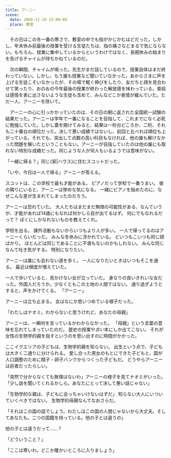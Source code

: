```yaml
---
title: アーニー
scene:
  date: 2060-12-20 15:00:00
  place: 教室
---
```


　その日はこの冬一番の寒さで、教室の中でも指がかじかむほどだった。しかし、年末休み前最後の授業を受ける生徒たちは、指の痛さなどまるで気にならない。もちろん、授業に集中しているからというわけではなく、長期休みの始まりを告げるチャイムが待ちかねているのだ。

　次の瞬間、チャイムが鳴った。先生がまだ話しているので、授業自体はまだ終わっていない。しかし、もう誰も授業など聞いていなかった。あからさまに声を上げる生徒こそいなかったが、その場で軽く伸びをしたり、友だちと顔を見合わせて笑ったり、おのおの今年最後の授業が終わった解放感を味わっている。普段は感情を表に出さないような生徒も含めて、みんなどこか表情が緩んでいた。ただ一人、アーニーを除いて。

　アーニーの心に引っかかっていたのは、その日の朝に返された全国統一試験の結果だった。アーニーは学年で一番になることを目指して、これまでになく必死に勉強していた。しかし蓋を開けてみると、結果は一桁台どころか、二桁、それも二十番台の順位だった。決して悪い成績ではないし、前回と比べれば順位も上がっている。それでも、突出して点数の高い科目もなければ、他の誰も解けなかった問題を解いたということもない。アーニーが目指していたのは他の誰にも取れない特別な成績だった。同じような人が何人もいるようでは意味がない。



「一緒に帰る？」同じ{家|ハウス}に住むスコットだった。

「いや、今日は一人で帰る」アーニーが答える。

スコットは、この学校で最も才能がある。
ピアノだって学校で一番うまい。
彼の隣りにいると、アーニーは惨めな気になる。
一緒にピアノを始めたのに、なぜこんな差が生まれてしまったのだろう。

アーニーは恐れていた。
大人たちはまだまだ無限の可能性がある、なんていうが、才能があれば14歳にもなれば何かしら目が出てるはず。
何にでもなれるだって？
ぼくにしかなれないものを教えてくれ。

学校を出る。
課外活動もないからいつもより人が多い。
一人で帰ってるのはアーニーくらいだった。
みんな冬休みに浮かれている。
どいつもこいつも同じ顔ばかり。
ほとんどは同じであることに不満もないのかもしれない。
みんな同じなんて吐き気がする。
特別になりたい。

アーニーは誰にも会わない道を歩く。
一人になりたいときはいつもそこを通る。
最近は頻度が増えていた。

一人で歩いていると、見かけない女が立っていた。
身なりの良いきれいな女だった。外国人だろうか。少なくともこの土地の人間ではない。
通り過ぎようとすると、声をかけてくる。
「アーニー」

アーニーは立ち止まる。
女はなにか思いつめている様子だった。

「わたしはナオミ。わからないと思うけれど、あなたの母親」

アーニーは、一瞬何を言っているかわからなかった。
「母親」という言葉の意味を忘れてしまっていたのだ。
歴史の授業や*古い*本にしか出てこない。
それが女性の生物学的親を指すというのを思い出すのに時間がかかった。

ここイクエリアの子どもは、生物学的親を知らない。
出生という点で、子どもは大きく二通りに分けられる。
愛し合った男女のもとにできた子どもと、国が人口調整のために精子・卵子バンクからつくった子どもだ。
どうやらアーニーは前者だったらしい。

「突然で分からなくても無理はないわ」アーニーの様子を見てナオミがいった。
「少し話を聞いてくれるかしら。あなたにとって決して悪い話じゃない」

「生物学的な親は、子どもに会っちゃいけないはずだ」
知らない大人にいついていくべきではない。
生物学的母親なんてなおさらだ。

「それはこの国の話でしょう。わたしはこの国の人間じゃないから大丈夫。そしてあなたも。二つの国籍を持っている。他の子とは違うの」

他の子とは違うだって……？

「どういうこと？」

「ここは寒いわ。どこか暖かいところに入りましょう」

